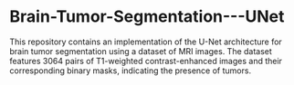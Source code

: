 # Brain-Tumor-Segmentation---UNet
This repository contains an implementation of the U-Net architecture for brain tumor segmentation using a dataset of MRI images. The dataset features 3064 pairs of T1-weighted contrast-enhanced images and their corresponding binary masks, indicating the presence of tumors.
